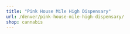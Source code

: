 ```yaml
---
title: "Pink House Mile High Dispensary"
url: /denver/pink-house-mile-high-dispensary/
shop: cannabis
---
```

